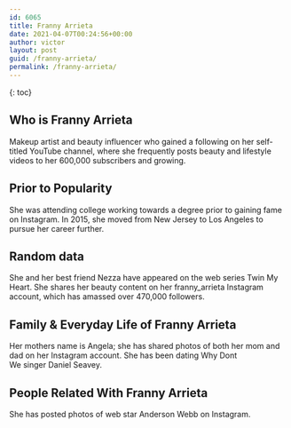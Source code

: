```yaml
---
id: 6065
title: Franny Arrieta
date: 2021-04-07T00:24:56+00:00
author: victor
layout: post
guid: /franny-arrieta/
permalink: /franny-arrieta/
---
```



{: toc}


## Who is Franny Arrieta



Makeup artist and beauty influencer who gained a following on her self-titled YouTube channel, where she frequently posts beauty and lifestyle videos to her 600,000 subscribers and growing.  

                
                
                
## Prior to Popularity



She was attending college working towards a degree prior to gaining fame on Instagram. In 2015, she moved from New Jersey to Los Angeles to pursue her career further.

                
                
                
## Random data



She and her best friend Nezza have appeared on the web series Twin My Heart. She shares her beauty content on her franny_arrieta Instagram account, which has amassed over 470,000 followers. 

                
                
                
## Family & Everyday Life of Franny Arrieta



Her mothers name is Angela; she has shared photos of both her mom and dad on her Instagram account. She has been dating Why Dont We singer Daniel Seavey.

                
                
                
## People Related With Franny Arrieta



She has posted photos of web star Anderson Webb on Instagram.

                
              
            
          
          
          